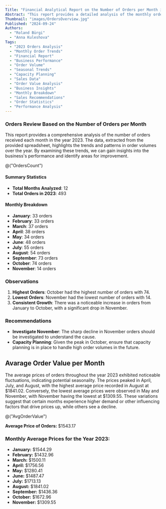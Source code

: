 ```yaml
---
Title: "Financial Analytical Report on the Number of Orders per Month in 2023"
Abstract: "This report provides a detailed analysis of the monthly order volumes for the year 2023. The report is essential for understanding the business’s performance trends and identifying areas for improvement."
Thumbnail: "images/OrdersOverview.jpg"
Published: "2024-09-24"
Authors:
  - "Roland Bürgi"
  - "Anna Kuleshova"
Tags:
  - "2023 Orders Analysis"
  - "Monthly Order Trends"
  - "Financial Report"
  - "Business Performance"
  - "Order Volume"
  - "Seasonal Trends"
  - "Capacity Planning"
  - "Sales Data"
  - "Order Value Analysis"
  - "Business Insights"
  - "Monthly Breakdown"
  - "Sales Recommendations"
  - "Order Statistics"
  - "Performance Analysis"
---
```


### Orders Review Based on the Number of Orders per Month

This report provides a comprehensive analysis of the number of orders received each month in the year 2023. The data, extracted from the provided spreadsheet, highlights the trends and patterns in order volumes over the year. By examining these trends, we can gain insights into the business's performance and identify areas for improvement.

@("OrdersCount")

#### Summary Statistics
- **Total Months Analyzed**: 12
- **Total Orders in 2023**: 493

#### Monthly Breakdown
- **January**: 33 orders
- **February**: 33 orders
- **March**: 37 orders
- **April**: 38 orders
- **May**: 34 orders
- **June**: 48 orders
- **July**: 55 orders
- **August**: 54 orders
- **September**: 73 orders
- **October**: 74 orders
- **November**: 14 orders

### Observations
1. **Highest Orders**: October had the highest number of orders with 74.
2. **Lowest Orders**: November had the lowest number of orders with 14.
3. **Consistent Growth**: There was a noticeable increase in orders from January to October, with a significant drop in November.

### Recommendations
- **Investigate November**: The sharp decline in November orders should be investigated to understand the cause.
- **Capacity Planning**: Given the peak in October, ensure that capacity planning is in place to handle high order volumes in the future.

## Avarage Order Value per Month

The average prices of orders throughout the year 2023 exhibited noticeable fluctuations, indicating potential seasonality. The prices peaked in April, July, and August, with the highest average price recorded in August at $1841.02. Conversely, the lowest average prices were observed in May and November, with November having the lowest at $1309.55. These variations suggest that certain months experience higher demand or other influencing factors that drive prices up, while others see a decline.

@("AvgOrderValue")

**Average Price of Orders:** $1543.17

### Monthly Average Prices for the Year 2023:
- **January:** $1544.29
- **February:** $1432.96
- **March:** $1500.11
- **April:** $1756.56
- **May:** $1280.41
- **June:** $1487.47
- **July:** $1713.13
- **August:** $1841.02
- **September:** $1436.36
- **October:** $1672.96
- **November:** $1309.55


